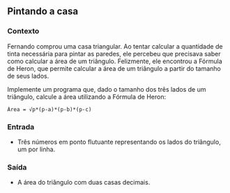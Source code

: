 ## Pintando a casa

### Contexto
Fernando comprou uma casa triangular. Ao tentar calcular a quantidade de tinta necessária para pintar as paredes, ele percebeu que precisava saber como calcular a área de um triângulo. Felizmente, ele encontrou a Fórmula de Heron, que permite calcular a área de um triângulo a partir do tamanho de seus lados.

Implemente um programa que, dado o tamanho dos três lados de um triângulo, calcule a área utilizando a Fórmula de Heron:

    Área = √p*(p-a)*(p-b)*(p-c)

### Entrada
- Três números em ponto flutuante representando os lados do triângulo, um por linha.

### Saída
- A área do triângulo com duas casas decimais.
